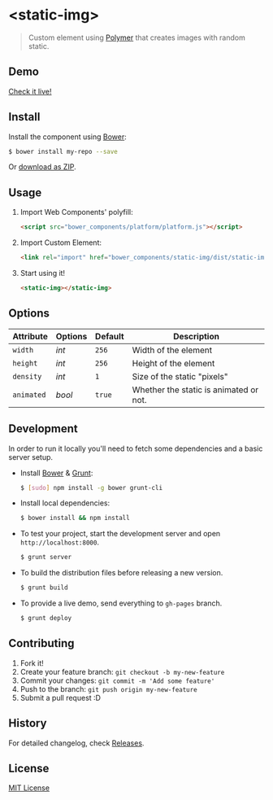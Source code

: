 # &lt;static-img&gt;

> Custom element using [Polymer](http://www.polymer-project.org/) that creates images with random static.


## Demo

[Check it live!](http://loktar00.github.io/static-img)

## Install

Install the component using [Bower](http://bower.io/):

```sh
$ bower install my-repo --save
```

Or [download as ZIP](https://github.com/loktar00/static-img/archive/master.zip).

## Usage

1. Import Web Components' polyfill:

    ```html
    <script src="bower_components/platform/platform.js"></script>
    ```

2. Import Custom Element:

    ```html
    <link rel="import" href="bower_components/static-img/dist/static-img.html">
    ```

3. Start using it!

    ```html
    <static-img></static-img>
    ```

## Options

Attribute     | Options     | Default      | Description
---           | ---         | ---          | ---
`width`         | *int*    | `256`        | Width of the element
`height`         | *int*    | `256`        | Height of the element
`density`         | *int*    | `1`        | Size of the static "pixels"
`animated`         | *bool*    | `true`        | Whether the static is animated or not.


## Development

In order to run it locally you'll need to fetch some dependencies and a basic server setup.

* Install [Bower](http://bower.io/) & [Grunt](http://gruntjs.com/):

    ```sh
    $ [sudo] npm install -g bower grunt-cli
    ```

* Install local dependencies:

    ```sh
    $ bower install && npm install
    ```

* To test your project, start the development server and open `http://localhost:8000`.

    ```sh
    $ grunt server
    ```

* To build the distribution files before releasing a new version.

    ```sh
    $ grunt build
    ```

* To provide a live demo, send everything to `gh-pages` branch.

    ```sh
    $ grunt deploy
    ```

## Contributing

1. Fork it!
2. Create your feature branch: `git checkout -b my-new-feature`
3. Commit your changes: `git commit -m 'Add some feature'`
4. Push to the branch: `git push origin my-new-feature`
5. Submit a pull request :D

## History

For detailed changelog, check [Releases](https://github.com/loktar00/static-img/releases).

## License

[MIT License](http://opensource.org/licenses/MIT)
